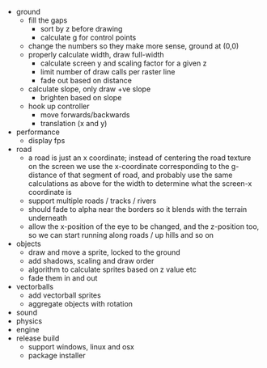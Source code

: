 * ground
  + fill the gaps
    - sort by z before drawing
    - calculate g for control points
  + change the numbers so they make more sense, ground at (0,0)
  + properly calculate width, draw full-width
    - calculate screen y and scaling factor for a given z
    - limit number of draw calls per raster line
    - fade out based on distance
  + calculate slope, only draw +ve slope
    - brighten based on slope
  + hook up controller
    - move forwards/backwards
    - translation (x and y)
* performance
  + display fps
* road
  + a road is just an x coordinate; instead of centering the road texture on the
    screen we use the x-coordinate corresponding to the g-distance of that
    segment of road, and probably use the same calculations as above for the
    width to determine what the screen-x coordinate is
  + support multiple roads / tracks / rivers
  + should fade to alpha near the borders so it blends with the terrain
    underneath
  + allow the x-position of the eye to be changed, and the z-position too, so we
    can start running along roads / up hills and so on
* objects
  + draw and move a sprite, locked to the ground
  + add shadows, scaling and draw order
  + algorithm to calculate sprites based on z value etc
  + fade them in and out
* vectorballs
  + add vectorball sprites
  + aggregate objects with rotation
* sound
* physics
* engine
* release build
  + support windows, linux and osx
  + package installer
